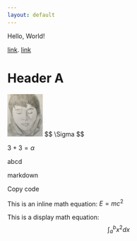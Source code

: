 ```yaml
---
layout: default
---
```

Hello, World!

[link](https://stat.duke.edu/).
[link](ss.html)


# Header A
<img src="ego.png" alt="ego" width="80"/>
$$
\Sigma
$$


$3+3 = \alpha$

abcd

markdown

Copy code

This is an inline math equation: $E = mc^2$

This is a display math equation:
$$
\int_{a}^{b} x^2 dx
$$